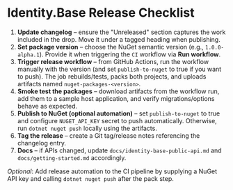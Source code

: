 # Identity.Base Release Checklist

1. **Update changelog** – ensure the "Unreleased" section captures the work included in the drop. Move it under a tagged heading when publishing.
2. **Set package version** – choose the NuGet semantic version (e.g., `1.0.0-alpha.1`). Provide it when triggering the `CI` workflow via **Run workflow**.
3. **Trigger release workflow** – from GitHub Actions, run the workflow manually with the version (and set `publish-to-nuget` to true if you want to push). The job rebuilds/tests, packs both projects, and uploads artifacts named `nuget-packages-<version>`.
4. **Smoke test the packages** – download artifacts from the workflow run, add them to a sample host application, and verify migrations/options behave as expected.
5. **Publish to NuGet (optional automation)** – set `publish-to-nuget` to true and configure `NUGET_API_KEY` secret to push automatically. Otherwise, run `dotnet nuget push` locally using the artifacts.
6. **Tag the release** – create a Git tag/release notes referencing the changelog entry.
7. **Docs** – if APIs changed, update `docs/identity-base-public-api.md` and `docs/getting-started.md` accordingly.

_Optional_: Add release automation to the CI pipeline by supplying a NuGet API key and calling `dotnet nuget push` after the pack step.

